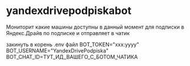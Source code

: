 # yandexdrivepodpiskabot
Мониторит какие машины доступны в данный момент для подписки в Яндекс.Драйв по подписке и отправляет в чатик


закинуть в корень .env файл
BOT_TOKEN="xxx:yyyy"
BOT_USERNAME="YandexDrivePodpiska"
BOT_CHAT_ID=ТУТ_ИД_ВАШЕГО_С_БОТОМ_ЧАТИКА
